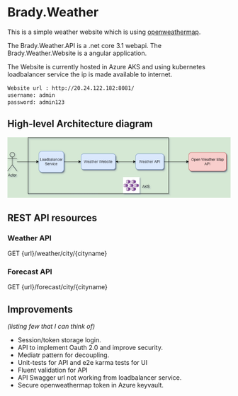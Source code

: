 # Brady.Weather
This is a simple weather website which is using [openweathermap](https://openweathermap.org/api).

The Brady.Weather.API is a .net core 3.1 webapi.
The Brady.Weather.Website is a angular application.
 
The Website is currently hosted in Azure AKS and using kubernetes loadbalancer service the ip is made available to internet.
```
Website url : http://20.24.122.182:8081/
username: admin
password: admin123
```
## High-level Architecture diagram
![Weather app high leve architecture](https://github.com/mallikarjunraju/Brady.Weather/blob/master/Assets/Architecture%20diagrams/WeatherApp.png)


## REST API resources

### Weather API
GET {url}/weather/city/{cityname}

### Forecast API
GET {url}/forecast/city/{cityname}

## Improvements
*(listing few that I can think of)*
- Session/token storage login.
- API to implement Oauth 2.0 and improve security.
- Mediatr pattern for decoupling.
- Unit-tests for API and e2e karma tests for UI
- Fluent validation for API
- API Swagger url not working from loadbalancer service.
- Secure openweathermap token in Azure keyvault.
